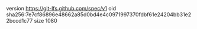 version https://git-lfs.github.com/spec/v1
oid sha256:7e7cf86896e48662a85d0bd4e4c0971997370fdbf61e24204bb31e22bccd1c77
size 1080

